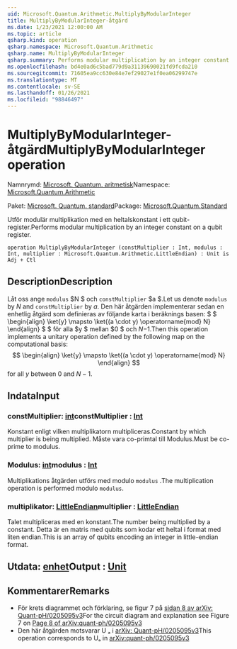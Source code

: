 ```yaml
---
uid: Microsoft.Quantum.Arithmetic.MultiplyByModularInteger
title: MultiplyByModularInteger-åtgärd
ms.date: 1/23/2021 12:00:00 AM
ms.topic: article
qsharp.kind: operation
qsharp.namespace: Microsoft.Quantum.Arithmetic
qsharp.name: MultiplyByModularInteger
qsharp.summary: Performs modular multiplication by an integer constant on a qubit register.
ms.openlocfilehash: bd4e0ad6c5bad779d9a31139690021fd9fcda210
ms.sourcegitcommit: 71605ea9cc630e84e7ef29027e1f0ea06299747e
ms.translationtype: MT
ms.contentlocale: sv-SE
ms.lasthandoff: 01/26/2021
ms.locfileid: "98846497"
---
```

# <a name="multiplybymodularinteger-operation"></a><span data-ttu-id="03834-102">MultiplyByModularInteger-åtgärd</span><span class="sxs-lookup"><span data-stu-id="03834-102">MultiplyByModularInteger operation</span></span>

<span data-ttu-id="03834-103">Namnrymd: [Microsoft. Quantum. aritmetisk](xref:Microsoft.Quantum.Arithmetic)</span><span class="sxs-lookup"><span data-stu-id="03834-103">Namespace: [Microsoft.Quantum.Arithmetic](xref:Microsoft.Quantum.Arithmetic)</span></span>

<span data-ttu-id="03834-104">Paket: [Microsoft. Quantum. standard](https://nuget.org/packages/Microsoft.Quantum.Standard)</span><span class="sxs-lookup"><span data-stu-id="03834-104">Package: [Microsoft.Quantum.Standard](https://nuget.org/packages/Microsoft.Quantum.Standard)</span></span>


<span data-ttu-id="03834-105">Utför modulär multiplikation med en heltalskonstant i ett qubit-register.</span><span class="sxs-lookup"><span data-stu-id="03834-105">Performs modular multiplication by an integer constant on a qubit register.</span></span>

```qsharp
operation MultiplyByModularInteger (constMultiplier : Int, modulus : Int, multiplier : Microsoft.Quantum.Arithmetic.LittleEndian) : Unit is Adj + Ctl
```


## <a name="description"></a><span data-ttu-id="03834-106">Description</span><span class="sxs-lookup"><span data-stu-id="03834-106">Description</span></span>

<span data-ttu-id="03834-107">Låt oss ange `modulus` $N $ och `constMultiplier` $a $.</span><span class="sxs-lookup"><span data-stu-id="03834-107">Let us denote `modulus` by $N$ and `constMultiplier` by $a$.</span></span>
<span data-ttu-id="03834-108">Den här åtgärden implementerar sedan en enhetlig åtgärd som definieras av följande karta i beräknings basen: $ $ \begin{align} \ket{y} \mapsto \ket{(a \cdot y) \operatorname{mod} N} \end{align} $ $ för alla $y $ mellan $0 $ och $N-$1.</span><span class="sxs-lookup"><span data-stu-id="03834-108">Then this operation implements a unitary operation defined by the following map on the computational basis: $$ \begin{align} \ket{y} \mapsto \ket{(a \cdot y) \operatorname{mod} N} \end{align} $$ for all $y$ between $0$ and $N - 1$.</span></span>

## <a name="input"></a><span data-ttu-id="03834-109">Indata</span><span class="sxs-lookup"><span data-stu-id="03834-109">Input</span></span>

### <a name="constmultiplier--int"></a><span data-ttu-id="03834-110">constMultiplier: [int](xref:microsoft.quantum.lang-ref.int)</span><span class="sxs-lookup"><span data-stu-id="03834-110">constMultiplier : [Int](xref:microsoft.quantum.lang-ref.int)</span></span>

<span data-ttu-id="03834-111">Konstant enligt vilken multiplikatorn multipliceras.</span><span class="sxs-lookup"><span data-stu-id="03834-111">Constant by which multiplier is being multiplied.</span></span> <span data-ttu-id="03834-112">Måste vara co-primtal till Modulus.</span><span class="sxs-lookup"><span data-stu-id="03834-112">Must be co-prime to modulus.</span></span>


### <a name="modulus--int"></a><span data-ttu-id="03834-113">Modulus: [int](xref:microsoft.quantum.lang-ref.int)</span><span class="sxs-lookup"><span data-stu-id="03834-113">modulus : [Int](xref:microsoft.quantum.lang-ref.int)</span></span>

<span data-ttu-id="03834-114">Multiplikations åtgärden utförs med modulo `modulus` .</span><span class="sxs-lookup"><span data-stu-id="03834-114">The multiplication operation is performed modulo `modulus`.</span></span>


### <a name="multiplier--littleendian"></a><span data-ttu-id="03834-115">multiplikator: [LittleEndian](xref:Microsoft.Quantum.Arithmetic.LittleEndian)</span><span class="sxs-lookup"><span data-stu-id="03834-115">multiplier : [LittleEndian](xref:Microsoft.Quantum.Arithmetic.LittleEndian)</span></span>

<span data-ttu-id="03834-116">Talet multipliceras med en konstant.</span><span class="sxs-lookup"><span data-stu-id="03834-116">The number being multiplied by a constant.</span></span>
<span data-ttu-id="03834-117">Detta är en matris med qubits som kodar ett heltal i format med liten endian.</span><span class="sxs-lookup"><span data-stu-id="03834-117">This is an array of qubits encoding an integer in little-endian format.</span></span>



## <a name="output--unit"></a><span data-ttu-id="03834-118">Utdata: [enhet](xref:microsoft.quantum.lang-ref.unit)</span><span class="sxs-lookup"><span data-stu-id="03834-118">Output : [Unit](xref:microsoft.quantum.lang-ref.unit)</span></span>



## <a name="remarks"></a><span data-ttu-id="03834-119">Kommentarer</span><span class="sxs-lookup"><span data-stu-id="03834-119">Remarks</span></span>

- <span data-ttu-id="03834-120">För krets diagrammet och förklaring, se figur 7 på [sidan 8 av arXiv: Quant-pH/0205095v3](https://arxiv.org/pdf/quant-ph/0205095v3.pdf#page=8)</span><span class="sxs-lookup"><span data-stu-id="03834-120">For the circuit diagram and explanation see Figure 7 on [Page 8 of arXiv:quant-ph/0205095v3](https://arxiv.org/pdf/quant-ph/0205095v3.pdf#page=8)</span></span>
- <span data-ttu-id="03834-121">Den här åtgärden motsvarar U ₐ i [arXiv: Quant-pH/0205095v3](https://arxiv.org/pdf/quant-ph/0205095v3.pdf)</span><span class="sxs-lookup"><span data-stu-id="03834-121">This operation corresponds to Uₐ in [arXiv:quant-ph/0205095v3](https://arxiv.org/pdf/quant-ph/0205095v3.pdf)</span></span>